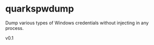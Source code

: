 quarkspwdump
============

Dump various types of Windows credentials without injecting in any process.

v0.1
